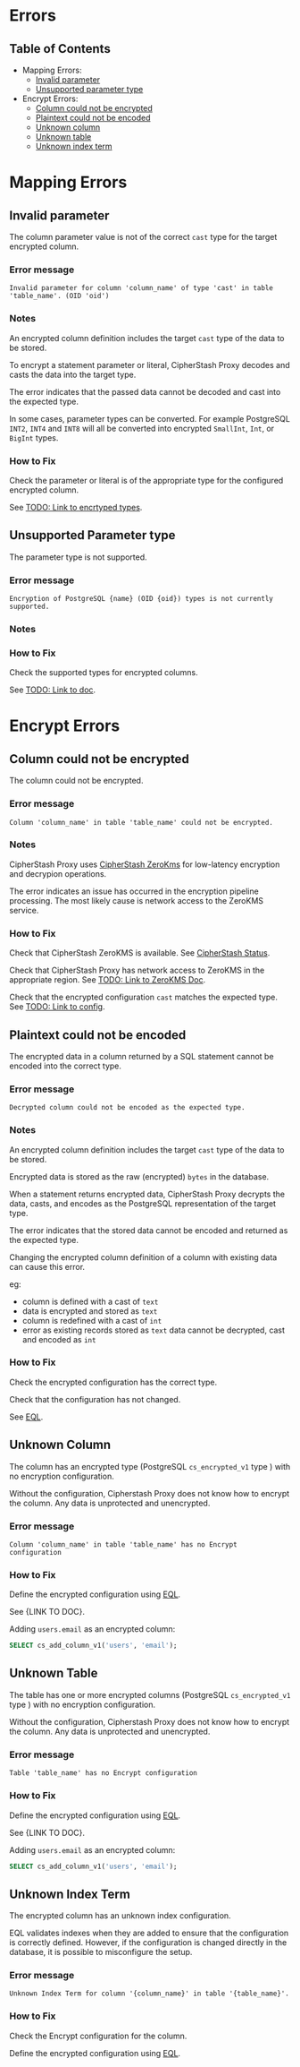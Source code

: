 

# Errors

## Table of Contents

- Mapping Errors:
  - [Invalid parameter](#mapping-invalid-parameter)
  - [Unsupported parameter type](#mapping-unsupported-parameter-type)
- Encrypt Errors:
  - [Column could not be encrypted](#encrypt-column-could-not-be-encrypted)
  - [Plaintext could not be encoded](#encrypt-plaintext-could-not-be-encoded)
  - [Unknown column](#encrypt-unknown-column)
  - [Unknown table](#encrypt-unknown-table)
  - [Unknown index term](#encrypt-unknown-index-term)

<!-- ---------------------------------------------------------------------------------------------------- -->





<!-- ---------------------------------------------------------------------------------------------------- -->

# Mapping Errors





## Invalid parameter <a id='mapping-invalid-parameter'></a>

The column parameter value is not of the correct `cast` type for the target encrypted column.


### Error message

```
Invalid parameter for column 'column_name' of type 'cast' in table 'table_name'. (OID 'oid')
```


### Notes

An encrypted column definition includes the target `cast` type of the data to be stored.

To encrypt a statement parameter or literal, CipherStash Proxy decodes and casts the data into the target type.

The error indicates that the passed data cannot be decoded and cast into the expected type.

In some cases, parameter types can be converted.
For example PostgreSQL `INT2`, `INT4` and `INT8` will all be converted into encrypted `SmallInt`, `Int`, or `BigInt` types.


### How to Fix

Check the parameter or literal is of the appropriate type for the configured encrypted column.


See [TODO: Link to encrtyped types](https://).


<!-- ---------------------------------------------------------------------------------------------------- -->


## Unsupported Parameter type <a id='mapping-unsupported-parameter-type'></a>

The parameter type is not supported.


### Error message

```
Encryption of PostgreSQL {name} (OID {oid}) types is not currently supported.
```

### Notes



### How to Fix

Check the supported types for encrypted columns.

See [TODO: Link to doc](https://).



<!-- ---------------------------------------------------------------------------------------------------- -->


# Encrypt Errors


## Column could not be encrypted <a id='encrypt-column-could-not-be-encrypted'></a>

The column could not be encrypted.


### Error message

```
Column 'column_name' in table 'table_name' could not be encrypted.
```

### Notes

CipherStash Proxy uses [CipherStash ZeroKms](https://cipherstash.com/products/zerokms) for low-latency encryption and decrypion operations.

The error indicates an issue has occurred in the encryption pipeline processing.
The most likely cause is network access to the ZeroKMS service.

### How to Fix

Check that CipherStash ZeroKMS is available.
See [CipherStash Status](https://status.cipherstash.com/).

Check that CipherStash Proxy has network access to ZeroKMS in the appropriate region.
See [TODO: Link to ZeroKMS Doc](https://).

Check that the encrypted configuration `cast` matches the expected type.
See [TODO: Link to config](https://).



<!-- ---------------------------------------------------------------------------------------------------- -->



## Plaintext could not be encoded <a id='encrypt-plaintext-could-not-be-encoded'></a>

The encrypted data in a column returned by a SQL statement cannot be encoded into the correct type.

### Error message

```
Decrypted column could not be encoded as the expected type.
```

### Notes

An encrypted column definition includes the target `cast` type of the data to be stored.

Encrypted data is stored as the raw (encrypted) `bytes` in the database.

When a statement returns encrypted data, CipherStash Proxy decrypts the data, casts, and encodes as the PostgreSQL representation of the target type.

The error indicates that the stored data cannot be encoded and returned as the expected type.

Changing the encrypted column definition of a column with existing data can cause this error.

eg:
- column is defined with a cast of `text`
- data is encrypted and stored as `text`
- column is redefined with a cast of  `int`
- error as existing records stored as `text` data cannot be decrypted, cast and encoded as `int`


### How to Fix

Check the encrypted configuration has the correct type.

Check that the configuration has not changed.

See [EQL](https://github.com/cipherstash/encrypt-query-language).


<!-- ---------------------------------------------------------------------------------------------------- -->

## Unknown Column <a id='encrypt-unknown-column'></a>

The column has an encrypted type (PostgreSQL `cs_encrypted_v1` type ) with no encryption configuration.

Without the configuration, Cipherstash Proxy does not know how to encrypt the column.
Any data is unprotected and unencrypted.


### Error message

    Column 'column_name' in table 'table_name' has no Encrypt configuration


### How to Fix

Define the encrypted configuration using [EQL](https://github.com/cipherstash/encrypt-query-language).

See {LINK TO DOC}.

Adding `users.email` as an encrypted column:

```sql
SELECT cs_add_column_v1('users', 'email');
```

<!-- ---------------------------------------------------------------------------------------------------- -->


## Unknown Table <a id='encrypt-unknown-table'></a>

The table has one or more encrypted columns (PostgreSQL `cs_encrypted_v1` type ) with no encryption configuration.

Without the configuration, Cipherstash Proxy does not know how to encrypt the column.
Any data is unprotected and unencrypted.


### Error message

```
Table 'table_name' has no Encrypt configuration
```

### How to Fix

Define the encrypted configuration using [EQL](https://github.com/cipherstash/encrypt-query-language).

See {LINK TO DOC}.

Adding `users.email` as an encrypted column:

```sql
SELECT cs_add_column_v1('users', 'email');
```



<!-- ---------------------------------------------------------------------------------------------------- -->


## Unknown Index Term <a id='encrypt-unknown-index-term'></a>

The encrypted column has an unknown index configuration.

EQL validates indexes when they are added to ensure that the configuration is correctly defined.
However, if the configuration is changed directly in the database, it is possible to misconfigure the setup.


### Error message

```
Unknown Index Term for column '{column_name}' in table '{table_name}'.
```


### How to Fix

Check the Encrypt configuration for the column.

Define the encrypted configuration using [EQL](https://github.com/cipherstash/encrypt-query-language).




